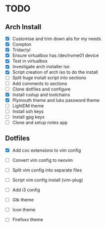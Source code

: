 TODO
====

Arch Install
------------

* [x] Customise and trim down alis for my needs
* [x] Compton
* [x] Tridactyl
* [x] Ensure virtualbox has /dev/nvme01 device
* [x] Test in virtualbox
* [x] Investigate arch installer iso
* [x] Script creation of arch iso to do the install
* [ ] Split huge install script into sections
* [ ] Add comments to sections
* [ ] Clone dotfiles and configure
* [x] Install rustup and toolchains
* [x] Plymouth theme and luks password theme
* [ ] LightDM theme
* [ ] Install ssh keys
* [ ] Install gpg keys
* [ ] Clone and setup notes app

Dotfiles
--------

* [x] Add coc extensions to vim config
* [ ] Convert vim config to neovim
* [ ] Split vim config into separate files
* [ ] Script vim config install (vim-plug)
* [ ] Add i3 config
* [ ] Gtk theme
* [ ] Icon theme
* [ ] Firefoxx theme

